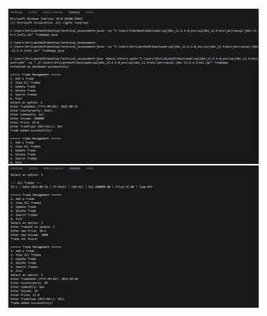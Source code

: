 ![image alt](https://github.com/Shri31Shetty/Technical-Assissment/blob/main/result1.png?raw=true)
![image alt](https://github.com/Shri31Shetty/Technical-Assissment/blob/b70efa1a7a3239cc30a04aa44beadb6ccbc5799c/result2.png)
